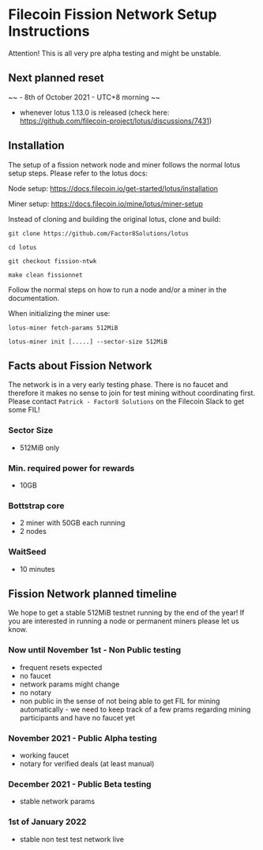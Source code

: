 # Filecoin Fission Network Setup Instructions

Attention! This is all very pre alpha testing and might be unstable.

## Next planned reset

~~ - 8th of October 2021 - UTC+8 morning ~~

- whenever lotus 1.13.0 is released (check here: https://github.com/filecoin-project/lotus/discussions/7431)



## Installation

The setup of a fission network node and miner follows the normal lotus setup steps. Please refer to the lotus docs:

Node setup: https://docs.filecoin.io/get-started/lotus/installation

Miner setup: https://docs.filecoin.io/mine/lotus/miner-setup

Instead of cloning and building the original lotus, clone and build:

`git clone https://github.com/Factor8Solutions/lotus`

`cd lotus`

`git checkout fission-ntwk`

`make clean fissionnet`

Follow the normal steps on how to run a node and/or a miner in the documentation.

When initializing the miner use:

`lotus-miner fetch-params 512MiB`

`lotus-miner init [.....] --sector-size 512MiB`

## Facts about Fission Network

The network is in a very early testing phase. There is no faucet and therefore it makes no sense to join for test mining without coordinating first. Please contact `Patrick - Factor8 Solutions` on the Filecoin Slack to get some FIL!

### Sector Size

- 512MiB only

### Min. required power for rewards

- 10GB

### Bottstrap core

- 2 miner with 50GB each running
- 2 nodes

### WaitSeed

- 10 minutes


## Fission Network planned timeline 

We hope to get a stable 512MiB testnet running by the end of the year! If you are interested in running a node or permanent miners please let us know.

### Now until November 1st - Non Public testing

- frequent resets expected
- no faucet
- network params might change
- no notary
- non public in the sense of not being able to get FIL for mining automatically - we need to keep track of a few prams regarding mining participants and have no faucet yet

### November 2021 - Public Alpha testing 

- working faucet
- notary for verified deals (at least manual)

### December 2021 - Public Beta testing

- stable network params

### 1st of January 2022 

- stable non test test network live